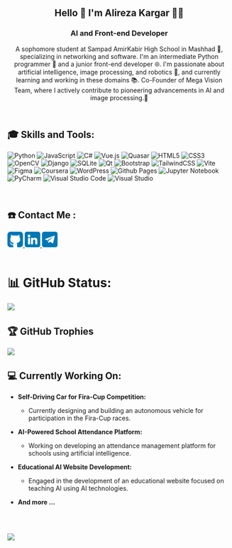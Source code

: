 <h2 align="center">Hello 👋 I'm Alireza Kargar 👨‍💻</h2>
<h3 align="center">AI and Front-end Developer</h3>
<p align="center">
A sophomore student at Sampad AmirKabir High School in Mashhad 🏫, specializing in networking and software. I'm an intermediate Python programmer 🐍 and a junior front-end developer 🌐. I'm passionate about artificial intelligence, image processing, and robotics 🤖, and currently learning and working in these domains 📚. Co-Founder of Mega Vision Team, where I actively contribute to pioneering advancements in AI and image processing.🚀</p>
<br/>
<h2>🎓 Skills and Tools:</h2>


![Python](https://img.shields.io/badge/python-3670A0?style=for-the-badge&logo=python&logoColor=ffdd54)
![JavaScript](https://img.shields.io/badge/javascript-%23323330.svg?style=for-the-badge&logo=javascript&logoColor=%23F7DF1E)
![C#](https://img.shields.io/badge/c%23-%23239120.svg?style=for-the-badge&logo=csharp&logoColor=white) 
![Vue.js](https://img.shields.io/badge/vuejs-%2335495e.svg?style=for-the-badge&logo=vuedotjs&logoColor=%234FC08D)
![Quasar](https://img.shields.io/badge/Quasar-16B7FB?style=for-the-badge&logo=quasar&logoColor=black)
![HTML5](https://img.shields.io/badge/html5-%23E34F26.svg?style=for-the-badge&logo=html5&logoColor=white)
![CSS3](https://img.shields.io/badge/css3-%231572B6.svg?style=for-the-badge&logo=css3&logoColor=white)
![OpenCV](https://img.shields.io/badge/opencv-%23white.svg?style=for-the-badge&logo=opencv&logoColor=white)
![Django](https://img.shields.io/badge/django-%23092E20.svg?style=for-the-badge&logo=django&logoColor=white)
![SQLite](https://img.shields.io/badge/sqlite-%2307405e.svg?style=for-the-badge&logo=sqlite&logoColor=white)
![Qt](https://img.shields.io/badge/Qt-%23217346.svg?style=for-the-badge&logo=Qt&logoColor=white)
![Bootstrap](https://img.shields.io/badge/bootstrap-%238511FA.svg?style=for-the-badge&logo=bootstrap&logoColor=white)
![TailwindCSS](https://img.shields.io/badge/tailwindcss-%2338B2AC.svg?style=for-the-badge&logo=tailwind-css&logoColor=white)
![Vite](https://img.shields.io/badge/vite-%23646CFF.svg?style=for-the-badge&logo=vite&logoColor=white)
![Figma](https://img.shields.io/badge/figma-%23F24E1E.svg?style=for-the-badge&logo=figma&logoColor=white)
![Coursera](https://img.shields.io/badge/Coursera-%230056D2.svg?style=for-the-badge&logo=Coursera&logoColor=white)
![WordPress](https://img.shields.io/badge/WordPress-%23117AC9.svg?style=for-the-badge&logo=WordPress&logoColor=white)
![Github Pages](https://img.shields.io/badge/github%20pages-121013?style=for-the-badge&logo=github&logoColor=white)
![Jupyter Notebook](https://img.shields.io/badge/jupyter-%23FA0F00.svg?style=for-the-badge&logo=jupyter&logoColor=white)
![PyCharm](https://img.shields.io/badge/pycharm-143?style=for-the-badge&logo=pycharm&logoColor=black&color=black&labelColor=green)
![Visual Studio Code](https://img.shields.io/badge/Visual%20Studio%20Code-0078d7.svg?style=for-the-badge&logo=visual-studio-code&logoColor=white)
![Visual Studio](https://img.shields.io/badge/Visual%20Studio-5C2D91.svg?style=for-the-badge&logo=visual-studio&logoColor=white)


<br>
<h2>☎️ Contact Me :</h2>
<a href="https://github.com/Seyed-Alireza-Kargar">
<img src="https://github.com/Seyed-Alireza-Kargar/Seyed-Alireza-Kargar/blob/main/icons/github.png?raw=true" width=35 alt="github">
</a>
<a href="www.linkedin.com/in/seyed-alireza-kargar">
<img src="https://github.com/Seyed-Alireza-Kargar/Seyed-Alireza-Kargar/blob/main/icons/linkedin.png?raw=true" width="35" alt="linkedin">
</a>
<a href="https://t.me/Alirza_kr">
<img src="https://github.com/Seyed-Alireza-Kargar/Seyed-Alireza-Kargar/blob/main/icons/telegram.png?raw=true" width="35" alt="telegram">
</a>

<br>
<!-- <h2>🌱 Currently Learning:</h2>
<h3 align="left">🔮 Python | 80%</h3>
<img align="left" src="https://github.com/Seyed-Alireza-Kargar/Seyed-Alireza-Kargar/blob/main/icons/blue-bar.jpg?raw=true" width="400px" height="16px">
<br>
<h3 align="left">🔮 OpenCV | 65%</h3>
<img align="left" src="https://github.com/Seyed-Alireza-Kargar/Seyed-Alireza-Kargar/blob/main/icons/blue-bar.jpg?raw=true" width="325px" height="16px">
<br>
<h3 align="left">🔮 Vue.js/Quasar | 55%</h3>
<img align="left" src="https://github.com/Seyed-Alireza-Kargar/Seyed-Alireza-Kargar/blob/main/icons/blue-bar.jpg?raw=true" width="275px" height="16px">
<br>
<h3 align="left">🔮 Bootstrap - Tailwind | 75%</h3>
<img align="left" src="https://github.com/Seyed-Alireza-Kargar/Seyed-Alireza-Kargar/blob/main/icons/blue-bar.jpg?raw=true" width="375px" height="16px">
<br>
<h3 align="left">🔮 Machine Learning | 30%</h3>
<img align="left" src="https://github.com/Seyed-Alireza-Kargar/Seyed-Alireza-Kargar/blob/main/icons/blue-bar.jpg?raw=true" width="150px" height="16px">
<br>
 -->
<br>

# 📊 GitHub Status:
<picture>
  <source
    srcset="https://github-readme-stats.vercel.app/api?username=Seyed-Alireza-Kargar&show_icons=true&theme=dark"
    media="(prefers-color-scheme: dark)"
  />
  <source
    srcset="https://github-readme-stats.vercel.app/api?username=Seyed-Alireza-Kargar&show_icons=true"
    media="(prefers-color-scheme: light), (prefers-color-scheme: no-preference)"
  />
  <img src="https://github-readme-stats.vercel.app/api?username=Seyed-Alireza-Kargar&show_icons=true" />
</picture>

## 🏆 GitHub Trophies
![](https://github-profile-trophy.vercel.app/?username=Seyed-Alireza-Kargar&theme=matrix&no-frame=false&no-bg=true&margin-w=4)

<h2>💻 Currently Working On: </h2>

- **Self-Driving Car for Fira-Cup Competition:**
  - Currently designing and building an autonomous vehicle for participation in the Fira-Cup races.

- **AI-Powered School Attendance Platform:**
  - Working on developing an attendance management platform for schools using artificial intelligence.

- **Educational AI Website Development:**
  - Engaged in the development of an educational website focused on teaching AI using AI technologies.

- **And more ...**




<br>
<br>

[![](https://visitcount.itsvg.in/api?id=Seyed-Alireza-Kargar&label=Profile%20Views&pretty=true)](https://visitcount.itsvg.in)

<!-- Proudly created with GPRM ( https://gprm.itsvg.in ) -->
